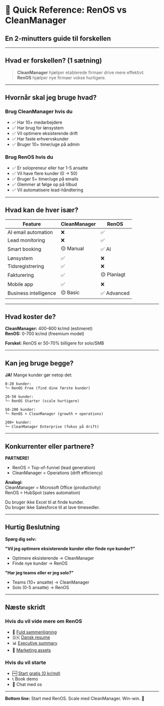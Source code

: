 # 🎯 Quick Reference: RenOS vs CleanManager

## En 2-minutters guide til forskellen

---

## Hvad er forskellen? (1 sætning)

> **CleanManager** hjælper etablerede firmaer drive mere effektivt.  
> **RenOS** hjælper nye firmaer vokse hurtigere.

---

## Hvornår skal jeg bruge hvad?

### Brug CleanManager hvis du
- ✅ Har 10+ medarbejdere
- ✅ Har brug for lønsystem
- ✅ Vil optimere eksisterende drift
- ✅ Har faste erhvervskunder
- ✅ Bruger 10+ timer/uge på admin

### Brug RenOS hvis du
- ✅ Er solopreneur eller har 1-5 ansatte
- ✅ Vil have flere kunder (0 → 50)
- ✅ Bruger 5+ timer/uge på emails
- ✅ Glemmer at følge op på tilbud
- ✅ Vil automatisere lead-håndtering

---

## Hvad kan de hver især?

| Feature | CleanManager | RenOS |
|---------|--------------|-------|
| AI email automation | ❌ | ✅ |
| Lead monitoring | ❌ | ✅ |
| Smart booking | 🟡 Manual | ✅ AI |
| Lønsystem | ✅ | ❌ |
| Tidsregistrering | ✅ | ❌ |
| Fakturering | ✅ | 🟡 Planlagt |
| Mobile app | ✅ | ❌ |
| Business intelligence | 🟡 Basic | ✅ Advanced |

---

## Hvad koster de?

**CleanManager:** 400-600 kr/md (estimeret)  
**RenOS:** 0-700 kr/md (freemium model)

**Forskel:** RenOS er 50-70% billigere for solo/SMB

---

## Kan jeg bruge begge?

**JA!** Mange kunder gør netop det:

```
0-20 kunder:
└─ RenOS Free (find dine første kunder)

20-50 kunder:
└─ RenOS Starter (scale hurtigere)

50-200 kunder:
└─ RenOS + CleanManager (growth + operations)

200+ kunder:
└─ CleanManager Enterprise (fokus på drift)
```

---

## Konkurrenter eller partnere?

**PARTNERE!**

- RenOS = Top-of-funnel (lead generation)
- CleanManager = Operations (drift efficiency)

**Analogi:**  
CleanManager = Microsoft Office (productivity)  
RenOS = HubSpot (sales automation)

Du bruger ikke Excel til at finde kunder.  
Du bruger ikke Salesforce til at lave timesedler.

---

## Hurtig Beslutning

**Spørg dig selv:**

**"Vil jeg optimere eksisterende kunder eller finde nye kunder?"**

- Optimere eksisterende → CleanManager
- Finde nye kunder → RenOS

**"Har jeg teams eller er jeg solo?"**

- Teams (10+ ansatte) → CleanManager
- Solo (0-5 ansatte) → RenOS

---

## Næste skridt

### Hvis du vil vide mere om RenOS
- 📖 [Fuld sammenligning](./docs/COMPETITIVE_ANALYSIS_CLEANMANAGER.md)
- 🇩🇰 [Dansk resume](./docs/COMPETITIVE_SUMMARY_DA.md)
- 📊 [Executive summary](./EXECUTIVE_SUMMARY_COMPETITIVE_ANALYSIS.md)
- 🎨 [Marketing assets](./docs/MARKETING_COMPETITIVE_ASSETS.md)

### Hvis du vil starte
- 🆓 [Start gratis (0 kr/md)](https://renos.dk)
- 📞 Book demo
- 💬 Chat med os

---

**Bottom line:** Start med RenOS. Scale med CleanManager. Win-win. 🚀
